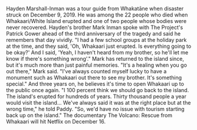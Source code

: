 Hayden Marshall-Inman was a tour guide from Whakatāne when disaster struck on December 9, 2019.
He was among the 22 people who died when Whakaari/White Island erupted and one of two people whose bodies were never recovered.
Hayden's brother Mark Inman spoke with The Project's Patrick Gower ahead of the third anniversary of the tragedy and said he remembers that day vividly.
"I had a few school groups at the holiday park at the time, and they said, 'Oh, Whakaari just erupted. Is everything going to be okay?' And I said, 'Yeah, I haven't heard from my brother, so he'll let me know if there's something wrong'."
Mark has returned to the island since, but it's much more than just painful memories.
"It's a healing when you go out there," Mark said. "I've always counted myself lucky to have a monument such as Whakaari out there to see my brother. It's something special."
And three years on, he believes it's time to open Whakaari up to the public once again.
"I 100 percent think we should go back to the island. The island's erupted for hundreds of years. Thirty thousand people a year would visit the island... We've always said it was at the right place but at the wrong time," he told Paddy. "So, we'd have no issue with tourism starting back up on the island."
The documentary The Volcano: Rescue from Whakaari will hit Netflix on December 16.
